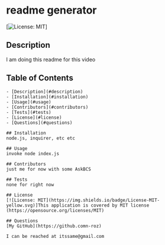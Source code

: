 
  # readme generator
  [![License: MIT](https://img.shields.io/badge/License-MIT-yellow.svg)]

  ## Description
  I am doing this readme for this video

  ## Table of Contents
    - [Description](#description)
    - [Installation](#installation)
    - [Usage](#usage)
    - [Contributors](#contributors)
    - [Tests](#tests)
    - [License](#license)
    - [Questions](#questions)

    ## Installation
    node.js, inquirer, etc etc

    ## Usage
    invoke node index.js

    ## Contributors
    just me for now with some AskBCS

    ## Tests
    none for right now

    ## License
    [![License: MIT](https://img.shields.io/badge/License-MIT-yellow.svg)]This application is covered by MIT license (https://opensource.org/licenses/MIT)

    ## Questions
    [My GitHub](https://github.comn-roz)

    I can be reached at itssame@gmail.com
  